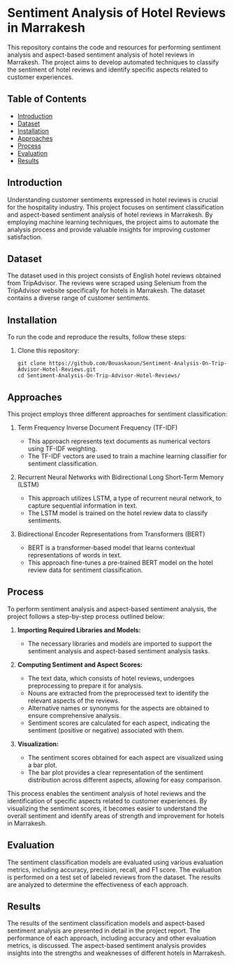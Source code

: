 # Sentiment Analysis of Hotel Reviews in Marrakesh

This repository contains the code and resources for performing sentiment analysis and aspect-based sentiment analysis of hotel reviews in Marrakesh. The project aims to develop automated techniques to classify the sentiment of hotel reviews and identify specific aspects related to customer experiences.

## Table of Contents
- [Introduction](#introduction)
- [Dataset](#dataset)
- [Installation](#installation)
- [Approaches](#approaches)
- [Process](#Process)
- [Evaluation](#evaluation)
- [Results](#results)

## Introduction
Understanding customer sentiments expressed in hotel reviews is crucial for the hospitality industry. This project focuses on sentiment classification and aspect-based sentiment analysis of hotel reviews in Marrakesh. By employing machine learning techniques, the project aims to automate the analysis process and provide valuable insights for improving customer satisfaction.

## Dataset
The dataset used in this project consists of English hotel reviews obtained from TripAdvisor. The reviews were scraped using Selenium from the TripAdvisor website specifically for hotels in Marrakesh. The dataset contains a diverse range of customer sentiments.

## Installation
To run the code and reproduce the results, follow these steps:

1. Clone this repository:
   ```shell
   git clone https://github.com/Bouaskaoun/Sentiment-Analysis-On-Trip-Advisor-Hotel-Reviews.git
   cd Sentiment-Analysis-On-Trip-Advisor-Hotel-Reviews/

## Approaches
This project employs three different approaches for sentiment classification:

1. Term Frequency Inverse Document Frequency (TF-IDF)
   - This approach represents text documents as numerical vectors using TF-IDF weighting.
   - The TF-IDF vectors are used to train a machine learning classifier for sentiment classification.

2. Recurrent Neural Networks with Bidirectional Long Short-Term Memory (LSTM)
   - This approach utilizes LSTM, a type of recurrent neural network, to capture sequential information in text.
   - The LSTM model is trained on the hotel review data to classify sentiments.

3. Bidirectional Encoder Representations from Transformers (BERT)
   - BERT is a transformer-based model that learns contextual representations of words in text.
   - This approach fine-tunes a pre-trained BERT model on the hotel review data for sentiment classification.

## Process

To perform sentiment analysis and aspect-based sentiment analysis, the project follows a step-by-step process outlined below:

1. **Importing Required Libraries and Models:**
   - The necessary libraries and models are imported to support the sentiment analysis and aspect-based sentiment analysis tasks.

2. **Computing Sentiment and Aspect Scores:**
   - The text data, which consists of hotel reviews, undergoes preprocessing to prepare it for analysis.
   - Nouns are extracted from the preprocessed text to identify the relevant aspects of the reviews.
   - Alternative names or synonyms for the aspects are obtained to ensure comprehensive analysis.
   - Sentiment scores are calculated for each aspect, indicating the sentiment (positive or negative) associated with them.

3. **Visualization:**
   - The sentiment scores obtained for each aspect are visualized using a bar plot.
   - The bar plot provides a clear representation of the sentiment distribution across different aspects, allowing for easy comparison.

This process enables the sentiment analysis of hotel reviews and the identification of specific aspects related to customer experiences. By visualizing the sentiment scores, it becomes easier to understand the overall sentiment and identify areas of strength and improvement for hotels in Marrakesh.

## Evaluation
The sentiment classification models are evaluated using various evaluation metrics, including accuracy, precision, recall, and F1 score. The evaluation is performed on a test set of labeled reviews from the dataset. The results are analyzed to determine the effectiveness of each approach.

## Results
The results of the sentiment classification models and aspect-based sentiment analysis are presented in detail in the project report. The performance of each approach, including accuracy and other evaluation metrics, is discussed. The aspect-based sentiment analysis provides insights into the strengths and weaknesses of different hotels in Marrakesh.
